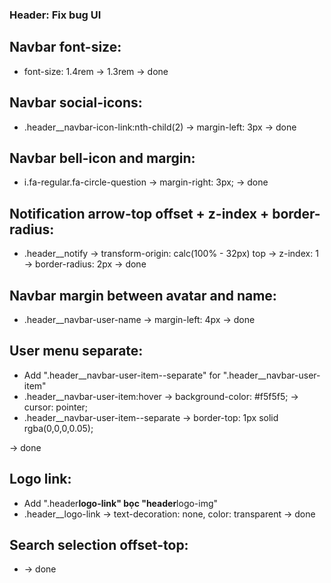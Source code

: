 ### Header: Fix bug UI

## Navbar font-size:

- font-size: 1.4rem -> 1.3rem
  -> done

## Navbar social-icons:

- .header\_\_navbar-icon-link:nth-child(2) -> margin-left: 3px
  -> done

## Navbar bell-icon and margin:

- i.fa-regular.fa-circle-question -> margin-right: 3px;
  -> done

## Notification arrow-top offset + z-index + border-radius:

- .header\_\_notify -> transform-origin: calc(100% - 32px) top
  -> z-index: 1
  -> border-radius: 2px
  -> done

## Navbar margin between avatar and name:

- .header\_\_navbar-user-name -> margin-left: 4px
  -> done

## User menu separate:

- Add ".header\_\_navbar-user-item--separate" for ".header\_\_navbar-user-item"
- .header\_\_navbar-user-item:hover
  -> background-color: #f5f5f5;
  -> cursor: pointer;
- .header\_\_navbar-user-item--separate -> border-top: 1px solid rgba(0,0,0,0.05);

-> done

## Logo link:

- Add ".header**logo-link" bọc "header**logo-img"
- .header\_\_logo-link -> text-decoration: none, color: transparent
  -> done

## Search selection offset-top:
- -> done
